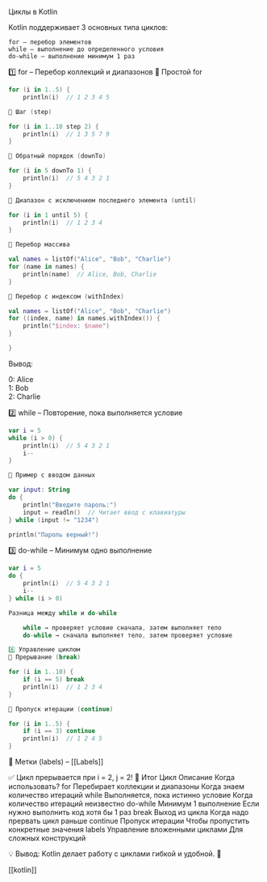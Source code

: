 Циклы в Kotlin

Kotlin поддерживает 3 основных типа циклов:

    for – перебор элементов
    while – выполнение до определенного условия
    do-while – выполнение минимум 1 раз

1️⃣ for – Перебор коллекций и диапазонов
📌 Простой for

```kotlin
for (i in 1..5) {
    println(i)  // 1 2 3 4 5

📌 Шаг (step)

for (i in 1..10 step 2) {
    println(i)  // 1 3 5 7 9
}

📌 Обратный порядок (downTo)

for (i in 5 downTo 1) {
    println(i)  // 5 4 3 2 1
}

📌 Диапазон с исключением последнего элемента (until)

for (i in 1 until 5) {
    println(i)  // 1 2 3 4
}

📌 Перебор массива

val names = listOf("Alice", "Bob", "Charlie")
for (name in names) {
    println(name)  // Alice, Bob, Charlie
}

📌 Перебор с индексом (withIndex)

val names = listOf("Alice", "Bob", "Charlie")
for ((index, name) in names.withIndex()) {
    println("$index: $name")
}

}
```
Вывод:

0: Alice  
1: Bob  
2: Charlie  

2️⃣ while – Повторение, пока выполняется условие

```kotlin
var i = 5
while (i > 0) {
    println(i)  // 5 4 3 2 1
    i--
}

📌 Пример с вводом данных

var input: String
do {
    println("Введите пароль:")
    input = readln()  // Читает ввод с клавиатуры
} while (input != "1234")

println("Пароль верный!")
```

3️⃣ do-while – Минимум одно выполнение

```kotlin
var i = 5
do {
    println(i)  // 5 4 3 2 1
    i--
} while (i > 0)

Разница между while и do-while

    while → проверяет условие сначала, затем выполняет тело
    do-while → сначала выполняет тело, затем проверяет условие

4️⃣ Управление циклом
📌 Прерывание (break)

for (i in 1..10) {
    if (i == 5) break
    println(i)  // 1 2 3 4
}

📌 Пропуск итерации (continue)

for (i in 1..5) {
    if (i == 3) continue
    println(i)  // 1 2 4 5
}

```

📌 Метки (labels) – [[Labels]]


✅ Цикл прерывается при i = 2, j = 2!
📌 Итог
Цикл	Описание	Когда использовать?
for	Перебирает коллекции и диапазоны	Когда знаем количество итераций
while	Выполняется, пока истинно условие	Когда количество итераций неизвестно
do-while	Минимум 1 выполнение	Если нужно выполнить код хотя бы 1 раз
break	Выход из цикла	Когда надо прервать цикл раньше
continue	Пропуск итерации	Чтобы пропустить конкретные значения
labels	Управление вложенными циклами	Для сложных конструкций

💡 Вывод:
Kotlin делает работу с циклами гибкой и удобной. 🚀

[[kotlin]]